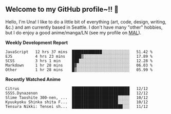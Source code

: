 ## Welcome to my GitHub profile~!! :revolving_hearts:

Hello, I'm Una! I like to do a little bit of everything (art, code, design, writing, &c.) and am currently based in Seattle.
I don't have many "other" hobbies, but I do enjoy a good anime/manga/LN (see my profile on [MAL](https://myanimelist.net/profile/unasareyou)).

**Weekly Development Report**

<!--START_SECTION:waka-->
```text
JavaScript   12 hrs 37 mins  █████████████░░░░░░░░░░░░   51.42 % 
EJS          4 hrs 23 mins   ████▒░░░░░░░░░░░░░░░░░░░░   17.89 % 
SCSS         3 hrs 1 min     ███░░░░░░░░░░░░░░░░░░░░░░   12.28 % 
Markdown     1 hr 28 mins    █▓░░░░░░░░░░░░░░░░░░░░░░░   06.03 % 
Other        1 hr 28 mins    █▒░░░░░░░░░░░░░░░░░░░░░░░   05.99 % 
```
<!--END_SECTION:waka-->

**Recently Watched Anime**

<!-- RECENT-ANIME:START -->

    Citrus                       █████████████████████████   12/12
    SSSS.Dynazenon               █████████████████████████   12/12
    Slime Taoshite 300-nen, ...  ████████████████████░░░░░   10/12
    Kyuukyoku Shinka shita F...  ████████████████████░░░░░   10/12
    Tensura Nikki: Tensei sh...  ██████████████████████░░░   11/12
<!-- RECENT-ANIME:END -->
